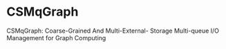 # CSMqGraph
CSMqGraph: Coarse-Grained And Multi-External- Storage Multi-queue I/O Management for Graph Computing
